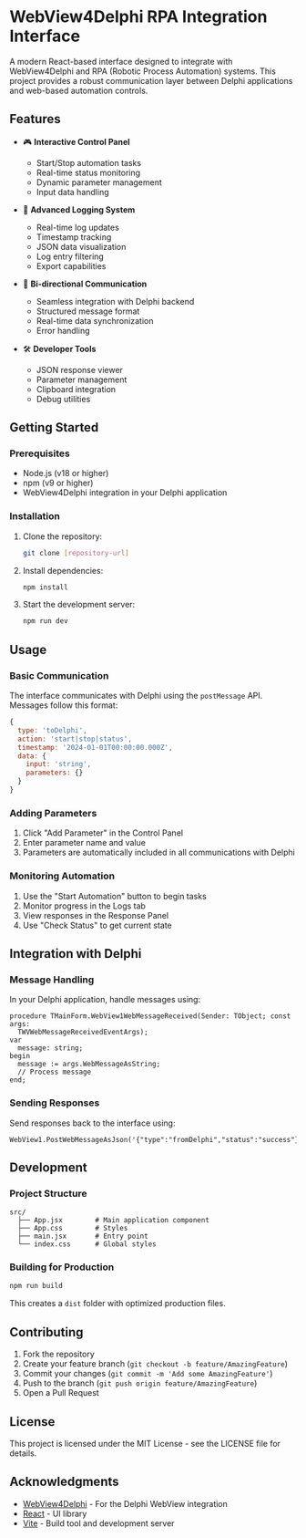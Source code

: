# WebView4Delphi RPA Integration Interface

A modern React-based interface designed to integrate with WebView4Delphi and RPA (Robotic Process Automation) systems. This project provides a robust communication layer between Delphi applications and web-based automation controls.

## Features

- 🎮 **Interactive Control Panel**
  - Start/Stop automation tasks
  - Real-time status monitoring
  - Dynamic parameter management
  - Input data handling

- 📝 **Advanced Logging System**
  - Real-time log updates
  - Timestamp tracking
  - JSON data visualization
  - Log entry filtering
  - Export capabilities

- 🔄 **Bi-directional Communication**
  - Seamless integration with Delphi backend
  - Structured message format
  - Real-time data synchronization
  - Error handling

- 🛠 **Developer Tools**
  - JSON response viewer
  - Parameter management
  - Clipboard integration
  - Debug utilities

## Getting Started

### Prerequisites

- Node.js (v18 or higher)
- npm (v9 or higher)
- WebView4Delphi integration in your Delphi application

### Installation

1. Clone the repository:
   ```bash
   git clone [repository-url]
   ```

2. Install dependencies:
   ```bash
   npm install
   ```

3. Start the development server:
   ```bash
   npm run dev
   ```

## Usage

### Basic Communication

The interface communicates with Delphi using the `postMessage` API. Messages follow this format:

```javascript
{
  type: 'toDelphi',
  action: 'start|stop|status',
  timestamp: '2024-01-01T00:00:00.000Z',
  data: {
    input: 'string',
    parameters: {}
  }
}
```

### Adding Parameters

1. Click "Add Parameter" in the Control Panel
2. Enter parameter name and value
3. Parameters are automatically included in all communications with Delphi

### Monitoring Automation

1. Use the "Start Automation" button to begin tasks
2. Monitor progress in the Logs tab
3. View responses in the Response Panel
4. Use "Check Status" to get current state

## Integration with Delphi

### Message Handling

In your Delphi application, handle messages using:

```delphi
procedure TMainForm.WebView1WebMessageReceived(Sender: TObject; const args: 
  TWVWebMessageReceivedEventArgs);
var
  message: string;
begin
  message := args.WebMessageAsString;
  // Process message
end;
```

### Sending Responses

Send responses back to the interface using:

```delphi
WebView1.PostWebMessageAsJson('{"type":"fromDelphi","status":"success"}');
```

## Development

### Project Structure

```
src/
  ├── App.jsx        # Main application component
  ├── App.css        # Styles
  ├── main.jsx       # Entry point
  └── index.css      # Global styles
```

### Building for Production

```bash
npm run build
```

This creates a `dist` folder with optimized production files.

## Contributing

1. Fork the repository
2. Create your feature branch (`git checkout -b feature/AmazingFeature`)
3. Commit your changes (`git commit -m 'Add some AmazingFeature'`)
4. Push to the branch (`git push origin feature/AmazingFeature`)
5. Open a Pull Request

## License

This project is licensed under the MIT License - see the LICENSE file for details.

## Acknowledgments

- [WebView4Delphi](https://github.com/salvadordf/WebView4Delphi) - For the Delphi WebView integration
- [React](https://reactjs.org/) - UI library
- [Vite](https://vitejs.dev/) - Build tool and development server
